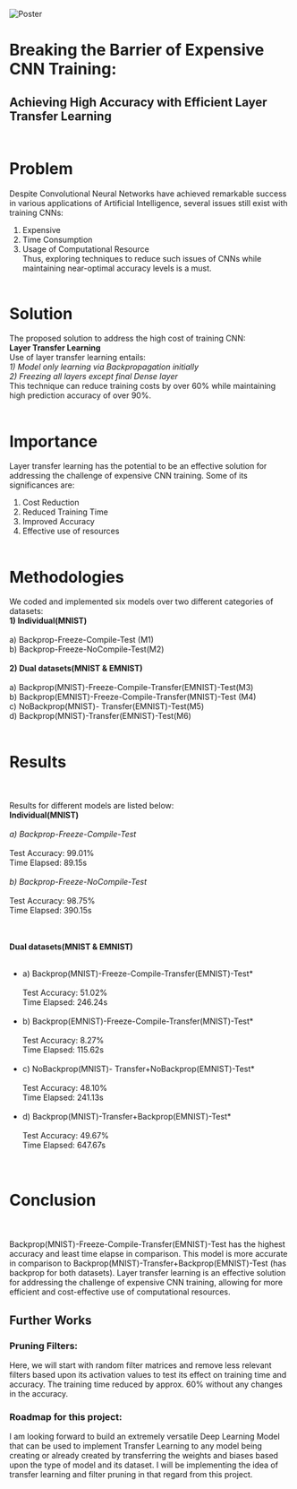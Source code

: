 ![Poster](https://github.com/rishikeshydv/Transfer-Learning/blob/main/Research%20Poster.png)
# Breaking the Barrier of Expensive CNN Training:<br>
## Achieving High Accuracy with Efficient Layer Transfer Learning <br><br>

# **Problem** <br>
Despite Convolutional Neural Networks have achieved remarkable success in various applications of Artificial Intelligence, several issues still exist with training CNNs: <br>
1) Expensive <br>
2) Time Consumption <br>
3) Usage of Computational Resource <br>
Thus, exploring techniques to reduce such issues of CNNs while maintaining near-optimal accuracy levels is a must. <br><br>

# **Solution** <br>
The proposed solution to address the high cost of training CNN: <br>
**Layer Transfer Learning** <br>
Use of layer transfer learning entails:<br>
*1) Model only learning via Backpropagation initially* <br>
*2) Freezing all layers except final Dense layer*<br>
This technique can reduce training costs by over 60% while maintaining high prediction accuracy of over 90%. <br><br>

# **Importance** <br>
Layer transfer learning has the potential to be an effective solution for addressing the challenge of expensive CNN training. Some of its significances are: <br>
1) Cost Reduction <br>
2) Reduced Training Time <br>
3) Improved Accuracy <br>
4) Effective use of resources <br><br>

# **Methodologies** <br>
We coded and implemented six models over two different categories of datasets: <br>
**1) Individual(MNIST)** <br><br>
a) Backprop-Freeze-Compile-Test (M1)<br>
b) Backprop-Freeze-NoCompile-Test(M2)<br><br>
**2) Dual datasets(MNIST & EMNIST)**<br><br>
a) Backprop(MNIST)-Freeze-Compile-Transfer(EMNIST)-Test(M3)<br>
b) Backprop(EMNIST)-Freeze-Compile-Transfer(MNIST)-Test (M4)<br>
c) NoBackprop(MNIST)- Transfer(EMNIST)-Test(M5)<br>
d) Backprop(MNIST)-Transfer(EMNIST)-Test(M6)<br><br>

# **Results** <br><br>
Results for different models are listed below:<br>
**Individual(MNIST)** <br><br>
*a) Backprop-Freeze-Compile-Test* <br><br>
Test Accuracy: 99.01%<br>
Time Elapsed:   89.15s<br><br>
*b) Backprop-Freeze-NoCompile-Test*<br><br>
Test Accuracy: 98.75%<br>
Time Elapsed:   390.15s<br><br><br>

**Dual datasets(MNIST & EMNIST)** <br><br>
* a) Backprop(MNIST)-Freeze-Compile-Transfer(EMNIST)-Test*<br><br>
Test Accuracy: 51.02%<br>
Time Elapsed:   246.24s<br><br>
* b) Backprop(EMNIST)-Freeze-Compile-Transfer(MNIST)-Test*<br><br>
Test Accuracy: 8.27%<br>
Time Elapsed:   115.62s<br><br>
* c) NoBackprop(MNIST)- Transfer+NoBackprop(EMNIST)-Test*<br><br>
Test Accuracy: 48.10%<br>
Time Elapsed:  241.13s<br><br>
* d) Backprop(MNIST)-Transfer+Backprop(EMNIST)-Test*<br><br>
Test Accuracy: 49.67%<br>
Time Elapsed:  647.67s<br><br><br>

# **Conclusion** <br><br>
Backprop(MNIST)-Freeze-Compile-Transfer(EMNIST)-Test has the highest accuracy and least time elapse in comparison. This model is more accurate in comparison to Backprop(MNIST)-Transfer+Backprop(EMNIST)-Test (has backprop for both datasets).
Layer transfer learning is an effective solution for addressing the challenge of expensive CNN training, allowing for more efficient and cost-effective use of computational resources.

## Further Works
### Pruning Filters:
Here, we will start with random filter matrices and remove less relevant filters based upon its activation values to test its effect on training time and accuracy. The training time reduced by approx. 60% without any changes in the accuracy.

### Roadmap for this project:
I am looking forward to build an extremely versatile Deep Learning Model that can be used to implement Transfer Learning to any model being creating or already created by transferring the weights and biases based upon the type of model and its dataset. I will be implementing the idea of transfer learning and filter pruning in that regard from this project.




